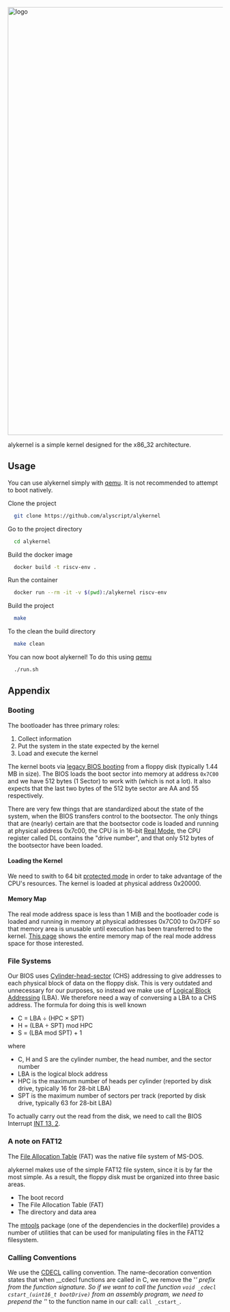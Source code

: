 <img src="https://i.imgur.com/Jo7l9Q1.png" alt="logo" width="1000">

alykernel is a simple kernel designed for the x86_32 architecture.


## Usage

You can use alykernel simply with [qemu](https://www.qemu.org/). It is not recommended to attempt to boot natively.

Clone the project

```bash
  git clone https://github.com/alyscript/alykernel
```

Go to the project directory

```bash
  cd alykernel
```

Build the docker image

```bash
  docker build -t riscv-env .
```

Run the container

```bash
  docker run --rm -it -v $(pwd):/alykernel riscv-env
```

Build the project
```bash
  make
```

To the clean the build directory
```bash
  make clean
```

You can now boot alykernel! To do this using [qemu](https://www.qemu.org/)
```bash
  ./run.sh
```


## Appendix

### Booting
The bootloader has three primary roles:
1. Collect information
2. Put the system in the state expected by the kernel
3. Load and execute the kernel

The kernel boots via [legacy BIOS booting](https://wiki.osdev.org/System_Initialization_(x86)) from a floppy disk (typically 1.44 MB in size). The BIOS loads the boot sector into memory at address `0x7C00` and we have 512 bytes (1 Sector) to work with (which is not a lot). It also expects that the last two bytes of the 512 byte sector are AA and 55 respectively.

There are very few things that are standardized about the state of the system, when the BIOS transfers control to the bootsector. The only things that are (nearly) certain are that the bootsector code is loaded and running at physical address 0x7c00, the CPU is in 16-bit [Real Mode](https://wiki.osdev.org/Real_Mode), the CPU register called DL contains the "drive number", and that only 512 bytes of the bootsector have been loaded.

#### Loading the Kernel
We need to swith to 64 bit [protected mode](https://wiki.osdev.org/Protected_Mode) in order to take advantage of the CPU's resources.
The kernel is loaded at physical address 0x20000. 

#### Memory Map
The real mode address space is less than 1 MiB and the bootloader code is loaded and running in memory at physical addresses 0x7C00 to 0x7DFF so that memory area is unusable until execution has been transferred to the kernel.
[This page](https://wiki.osdev.org/Memory_Map_(x86)#Real_mode_address_space_(%3C_1_MiB)) shows the entire memory map of the real mode address space for those interested.

### File Systems
Our BIOS uses [Cylinder-head-sector](https://en.wikipedia.org/wiki/Cylinder-head-sector) (CHS) addressing to give addresses to each physical block of data on the floppy disk.
This is very outdated and unnecessary for our purposes, so instead we make use of [Logical Block Addressing](https://en.wikipedia.org/wiki/Logical_block_addressing) (LBA). We therefore need a way of conversing a LBA to a CHS address. The formula for doing this is well known
- C = LBA ÷ (HPC × SPT)
- H = (LBA ÷ SPT) mod HPC
- S = (LBA mod SPT) + 1

where
- C, H and S are the cylinder number, the head number, and the sector number
- LBA is the logical block address
- HPC is the maximum number of heads per cylinder (reported by disk drive, typically 16 for 28-bit LBA)
- SPT is the maximum number of sectors per track (reported by disk drive, typically 63 for 28-bit LBA)

To actually carry out the read from the disk, we need to call the BIOS Interrupt [INT 13, 2](https://stanislavs.org/helppc/int_13-2.html).

### A note on FAT12
The [File Allocation Table](https://wiki.osdev.org/FAT) (FAT) was the native file system of MS-DOS.

alykernel makes use of the simple FAT12 file system, since it is by far the most simple. As a result, the floppy disk must be organized into three basic areas.
- The boot record
- The File Allocation Table (FAT)
- The directory and data area

The [mtools](https://www.gnu.org/software/mtools/) package (one of the dependencies in the dockerfile) provides a number of utilities that can be used for manipulating files in the FAT12 filesystem.

### Calling Conventions
We use the [CDECL](https://en.wikipedia.org/wiki/X86_calling_conventions#cdecl) calling convention.
The name-decoration convention states that when __cdecl functions are called in C, we remove the '_' prefix from the function signature.
So if we want to call the function `void _cdecl cstart_(uint16_t bootDrive)` from an assembly program, we need to prepend the '_' to the function name in our call: `call _cstart_`.
